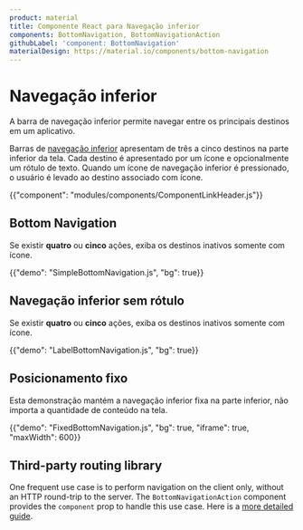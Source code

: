 ```yaml
---
product: material
title: Componente React para Navegação inferior
components: BottomNavigation, BottomNavigationAction
githubLabel: 'component: BottomNavigation'
materialDesign: https://material.io/components/bottom-navigation
---
```


# Navegação inferior

<p class="description">A barra de navegação inferior permite navegar entre os principais destinos em um aplicativo.</p>

Barras de [navegação inferior](https://material.io/design/components/bottom-navigation.html) apresentam de três a cinco destinos na parte inferior da tela. Cada destino é apresentado por um ícone e opcionalmente um rótulo de texto. Quando um ícone de navegação inferior é pressionado, o usuário é levado ao destino associado com ícone.

{{"component": "modules/components/ComponentLinkHeader.js"}}

## Bottom Navigation

Se existir **quatro** ou **cinco** ações, exiba os destinos inativos somente com ícone.

{{"demo": "SimpleBottomNavigation.js", "bg": true}}

## Navegação inferior sem rótulo

Se existir **quatro** ou **cinco** ações, exiba os destinos inativos somente com ícone.

{{"demo": "LabelBottomNavigation.js", "bg": true}}

## Posicionamento fixo

Esta demonstração mantém a navegação inferior fixa na parte inferior, não importa a quantidade de conteúdo na tela.

{{"demo": "FixedBottomNavigation.js", "bg": true, "iframe": true, "maxWidth": 600}}

## Third-party routing library

One frequent use case is to perform navigation on the client only, without an HTTP round-trip to the server. The `BottomNavigationAction` component provides the `component` prop to handle this use case. Here is a [more detailed guide](/material/guides/routing/).
